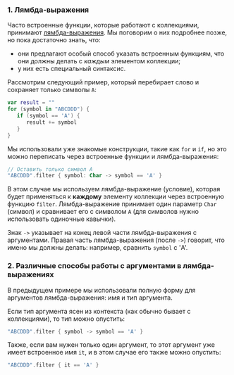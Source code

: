 ### 1. Лямбда-выражения

Часто встроенные функции, которые работают с коллекциями, принимают [лямбда-выражения](https://kotlinlang.org/docs/lambdas.html#lambda-expressions-and-anonymous-functions).
Мы поговорим о них подробнее позже, но пока достаточно знать, что:
- они предлагают особый способ указать встроенным функциям, что они должны делать с _каждым_
  элементом коллекции;
- у них есть специальный синтаксис.

Рассмотрим следующий пример, который перебирает слово и сохраняет только символы `A`:
```kotlin
var result = ""
for (symbol in "ABCDDD") {
   if (symbol == 'A') {
      result += symbol
   }
}
```

Мы использовали уже знакомые конструкции, такие как `for` и `if`, но это можно переписать через встроенные функции и лямбда-выражения:

```kotlin
// Оставить только символ A
"ABCDDD".filter { symbol: Char -> symbol == 'A' }
```
В этом случае мы используем лямбда-выражение (условие),
которая будет применяться к **каждому** элементу коллекции через встроенную функцию `filter`.
Лямбда-выражение принимает один параметр `Char` (символ) и сравнивает его с символом `A`
(для символов нужно использовать одиночные кавычки).

Знак `->` указывает на конец левой части лямбда-выражения с аргументами.
Правая часть лямбда-выражения (после `->`) говорит, что имено мы должны делать: например, сравнить `symbol` с 'A'.

### 2. Различные способы работы с аргументами в лямбда-выражениях

В предыдущем примере мы использовали полную форму для аргументов лямбда-выражения: имя и тип аргумента.

Если тип аргумента ясен из контекста (как обычно бывает с коллекциями),
то тип можно опустить:
```kotlin
"ABCDDD".filter { symbol -> symbol == 'A' }
```

Также, если вам нужен только один аргумент,
то этот аргумент уже имеет встроенное имя `it`, и в этом случае его также можно опустить:
```kotlin
"ABCDDD".filter { it == 'A' }
```